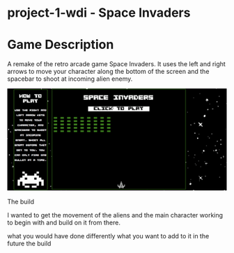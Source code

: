 # project-1-wdi - Space Invaders

# Game Description

A remake of the retro arcade game Space Invaders. It uses the left and right arrows to move your character along the bottom of the screen and the spacebar to shoot at incoming alien enemy.

<p align="center"><img src='https://github.com/racheldolan/project-1-wdi/blob/master/images/space-invaders-readme-screenshots/space-invaders-full-game-game-over.gif'></p>

The build

I wanted to get the movement of the aliens and the main character working to begin with and build on it from there.


what you would have done differently
what you want to add to it in the future
the build
